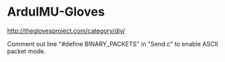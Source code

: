 ArduIMU-Gloves
==============

http://theglovesproject.com/category/diy/

Comment out line "#define BINARY_PACKETS" in "Send.c" to enable ASCII packet mode.
